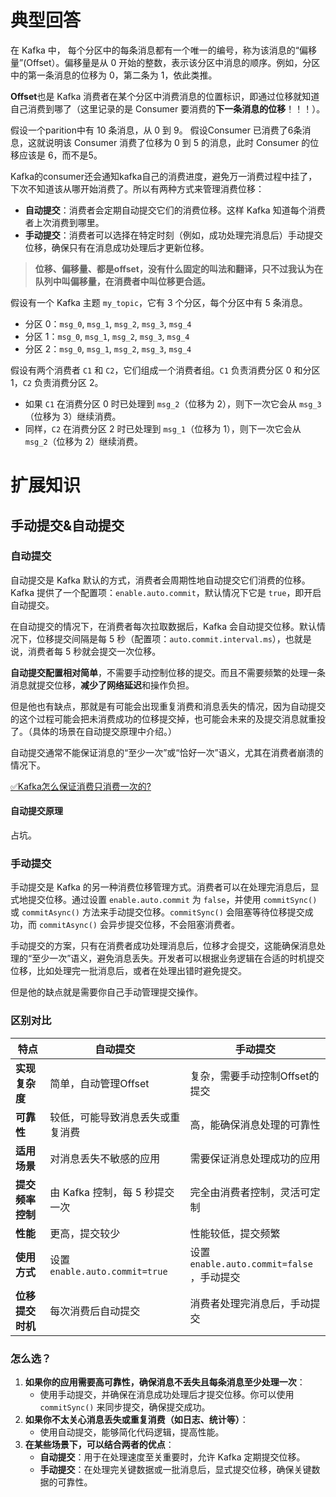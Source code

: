 # 典型回答


在  Kafka 中， 每个分区中的每条消息都有一个唯一的编号，称为该消息的“偏移量”(Offset）。偏移量是从 0 开始的整数，表示该分区中消息的顺序。例如，分区中的第一条消息的位移为 0，第二条为 1，依此类推。  



**Offset**也是 Kafka 消费者在某个分区中消费消息的位置标识，即通过位移就知道自己消费到哪了（这里记录的是 Consumer 要消费的**下一条消息的位移**！！！）。



假设一个parition中有 10 条消息，从 0 到 9。 假设Consumer 已消费了6条消息，这就说明该 Consumer 消费了位移为 0 到 5 的消息，此时 Consumer 的位移应该是 6，而不是5。



Kafka的consumer还会通知kafka自己的消费进度，避免万一消费过程中挂了，下次不知道该从哪开始消费了。所以有两种方式来管理消费位移：



+ **自动提交**：消费者会定期自动提交它们的消费位移。这样 Kafka 知道每个消费者上次消费到哪里。
+ **手动提交**：消费者可以选择在特定时刻（例如，成功处理完消息后）手动提交位移，确保只有在消息成功处理后才更新位移。



> **位移、偏移量、都是offset，没有什么固定的叫法和翻译，只不过我认为在队列中叫偏移量，在消费者中叫位移更合适。**
>



假设有一个 Kafka 主题 `my_topic`，它有 3 个分区，每个分区中有 5 条消息。

+ 分区 0：`msg_0`, `msg_1`, `msg_2`, `msg_3`, `msg_4`
+ 分区 1：`msg_0`, `msg_1`, `msg_2`, `msg_3`, `msg_4`
+ 分区 2：`msg_0`, `msg_1`, `msg_2`, `msg_3`, `msg_4`



假设有两个消费者 `C1` 和 `C2`，它们组成一个消费者组。`C1` 负责消费分区 0 和分区 1，`C2` 负责消费分区 2。

+ 如果 `C1` 在消费分区 0 时已处理到 `msg_2`（位移为 2），则下一次它会从 `msg_3`（位移为 3）继续消费。
+ 同样，`C2` 在消费分区 2 时已处理到 `msg_1`（位移为 1），则下一次它会从 `msg_2`（位移为 2）继续消费。



# 扩展知识


## 手动提交&自动提交


### 自动提交 


自动提交是 Kafka 默认的方式，消费者会周期性地自动提交它们消费的位移。Kafka 提供了一个配置项：`enable.auto.commit`，默认情况下它是 `true`，即开启自动提交。



在自动提交的情况下，在消费者每次拉取数据后，Kafka 会自动提交位移。默认情况下，位移提交间隔是每 5 秒（配置项：`auto.commit.interval.ms`），也就是说，消费者每 5 秒就会提交一次位移。



**自动提交配置相对简单**，不需要手动控制位移的提交。而且不需要频繁的处理一条消息就提交位移，**减少了网络延迟**和操作负担。



但是他也有缺点，那就是有可能会出现重复消费和消息丢失的情况，因为自动提交的这个过程可能会把未消费成功的位移提交掉，也可能会未来的及提交消息就重投了。（具体的场景在自动提交原理中介绍。）



自动提交通常不能保证消息的“至少一次”或“恰好一次”语义，尤其在消费者崩溃的情况下。



[✅Kafka怎么保证消费只消费一次的?](https://www.yuque.com/hollis666/qyhor6/nyq4gnrf8hozb326#XwLLc)



#### 自动提交原理


占坑。



### 手动提交 
手动提交是 Kafka 的另一种消费位移管理方式。消费者可以在处理完消息后，显式地提交位移。通过设置 `enable.auto.commit` 为 `false`，并使用 `commitSync()` 或 `commitAsync()` 方法来手动提交位移。`commitSync()` 会阻塞等待位移提交成功，而 `commitAsync()` 会异步提交位移，不会阻塞消费者。



手动提交的方案，只有在消费者成功处理消息后，位移才会提交，这能确保消息处理的“至少一次”语义，避免消息丢失。开发者可以根据业务逻辑在合适的时机提交位移，比如处理完一批消息后，或者在处理出错时避免提交。



但是他的缺点就是需要你自己手动管理提交操作。



### 区别对比
| **特点** | **自动提交** | **手动提交** |
| --- | --- | --- |
| **实现复杂度** | 简单，自动管理Offset | 复杂，需要手动控制Offset的提交 |
| **可靠性** | 较低，可能导致消息丢失或重复消费 | 高，能确保消息处理的可靠性 |
| **适用场景** | 对消息丢失不敏感的应用 | 需要保证消息处理成功的应用 |
| **提交频率控制** | 由 Kafka 控制，每 5 秒提交一次 | 完全由消费者控制，灵活可定制 |
| **性能** | 更高，提交较少 | 性能较低，提交频繁 |
| **使用方式** | 设置 `enable.auto.commit=true` | 设置 `enable.auto.commit=false`<br/>，手动提交 |
| **位移提交时机** | 每次消费后自动提交 | 消费者处理完消息后，手动提交 |




### 怎么选？


1. **如果你的应用需要高可靠性，确保消息不丢失且每条消息至少处理一次**：
    - 使用手动提交，并确保在消息成功处理后才提交位移。你可以使用 `commitSync()` 来同步提交，确保提交成功。
2. **如果你不太关心消息丢失或重复消费（如日志、统计等）**：
    - 使用自动提交，能够简化代码逻辑，提高性能。
3. **在某些场景下，可以结合两者的优点**：
    - **自动提交**：用于在处理速度至关重要时，允许 Kafka 定期提交位移。
    - **手动提交**：在处理完关键数据或一批消息后，显式提交位移，确保关键数据的可靠性。



